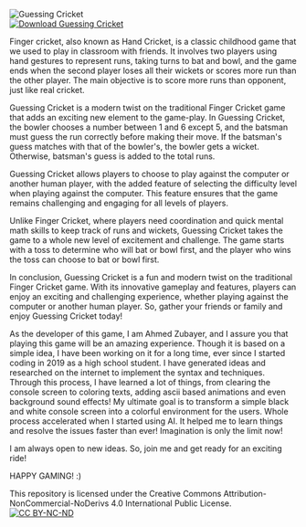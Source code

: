 ![Guessing Cricket](https://i.imgur.com/yH8Hk9I.png)                          
[![Download Guessing Cricket](https://a.fsdn.com/con/app/sf-download-button)](https://sourceforge.net/projects/guessing-cricket/files/latest/download)

Finger cricket, also known as Hand Cricket, is a classic childhood game that we used to play in classroom with friends. It involves two players using hand gestures to represent runs, taking turns to bat and bowl, and the game ends when the second player loses all their wickets or scores more run than the other player. The main objective is to score more runs than opponent, just like real cricket.

Guessing Cricket is a modern twist on the traditional Finger Cricket game that adds an exciting new element to the game-play. In Guessing Cricket, the bowler chooses a number between 1 and 6 except 5, and the batsman must guess the run correctly before making their move. If the batsman's guess matches with that of the bowler's, the bowler gets a wicket. Otherwise, batsman's guess is added to the total runs.

Guessing Cricket allows players to choose to play against the computer or another human player, with the added feature of selecting the difficulty level when playing against the computer. This feature ensures that the game remains challenging and engaging for all levels of players.

Unlike Finger Cricket, where players need coordination and quick mental math skills to keep track of runs and wickets, Guessing Cricket takes the game to a whole new level of excitement and challenge. The game starts with a toss to determine who will bat or bowl first, and the player who wins the toss can choose to bat or bowl first.

In conclusion, Guessing Cricket is a fun and modern twist on the traditional Finger Cricket game. With its innovative gameplay and features, players can enjoy an exciting and challenging experience, whether playing against the computer or another human player. So, gather your friends or family and enjoy Guessing Cricket today!



As the developer of this game, I am Ahmed Zubayer, and I assure you that playing this game will be an amazing experience. Though it is based on a simple idea, I have been working on it for a long time, ever since I started coding in 2019 as a high school student. I have generated ideas and researched on the internet to implement the syntax and techniques. Through this process, I have learned a lot of things, from clearing the console screen to coloring texts, adding ascii based animations and even background sound effects! My ultimate goal is to transform a simple black and white console screen into a colorful environment for the users. Whole process accelerated when I started using AI. It helped me to learn things and resolve the issues faster than ever! Imagination is only the limit now! 

I am always open to new ideas. So, join me and get ready for an exciting ride!

HAPPY GAMING!     :)

</center>


This repository is licensed under the Creative Commons Attribution-NonCommercial-NoDerivs 4.0 International Public License. 
[![CC BY-NC-ND](https://img.shields.io/badge/license-CC_NC-ND-4.0-blue.svg)](https://creativecommons.org/licenses/by-nc-nd/4.0/)
